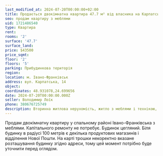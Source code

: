 ```yaml
---
last_modified_at: 2024-07-20T00:00:00+02:00
title: Продається двокімнатна квартира 47.7 м² від власника на Карпатській
seo: продам квартиру з меблями
uid: 1721486540
type: Квартира
rent:
rooms: '2'
surface: '47.7'
surface_land:
price: $43500
price_sqmt:
floor: '2'
floors: '5'
parking: Прибудинкова територія
region:
location: м. Івано-Франківськ
address: вул. Карпатська, 14
object:
coordinates: 48.931078,24.699656
date: 2024-07-20T00:00:00.000Z
seller: Володимир Лоїк
phone: 380676725749
description: Вторинна житлова нерухомість, житло з меблями і технікою, придатне для проживання
---
```


Продам двокімнатну квартиру у спальному районі Івано-Франківська з меблями. Капітального ремонту не потребує. Будинок цегляний. Біля будинку в радіусі 100 метрів є декілька продуктових магазинів і відділення Нової Пошти. На карті трошки некоректно вказане розташування будинку згідно адреси, тому цей момент потрібно буде уточнити перед оглядом.
